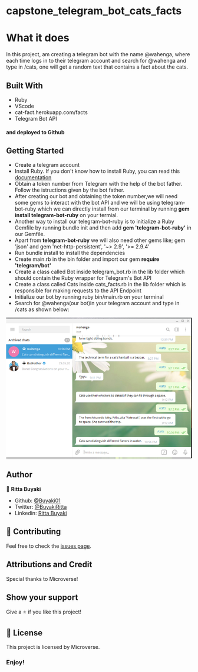 # capstone_telegram_bot_cats_facts

# What it does
In this project, am creating a telegram bot with the name @wahenga, where each time logs in to their telegram account and search for @wahenga and type in /cats, one will get a random text that contains a fact about the cats.

## Built With
- Ruby
- VScode
- cat-fact.herokuapp.com/facts
- Telegram Bot API
#### and deployed to Github

## Getting Started
- Create a telegram account
- Install Ruby. If you don't know how to install Ruby, you can read this [documentation](https://www.ruby-lang.org/en/documentation/installation/?ref=hackernoon.com)
- Obtain a token number from Telegram with the help of the bot father. Follow the istructions given by the bot father.
- After creating our bot and obtaining the token number,we will need some gems to interact with the bot API and we will be using telegram-bot-ruby which we can directly install from our terminal by running **gem install telegram-bot-ruby** on your termial. 
- Another way to install our telegram-bot-ruby is to initialize a Ruby Gemfile by running bundle init and then add **gem 'telegram-bot-ruby'** in our Gemfile.
- Apart from **telegram-bot-ruby** we will also need other gems like; gem  'json' and gem 'net-http-persistent', '~> 2.9', '>= 2.9.4'
- Run bundle install to install the dependencies
- Create main.rb in the bin folder and import our gem **require 'telegram/bot'**
- Create a class called Bot inside telegram_bot.rb in the lib folder which should contain the Ruby wrapper for Telegram's Bot API
- Create a class called Cats inside cats_facts.rb in the lib folder which is responsible for making requests to the API Endpoint
- Initialize our bot by running ruby bin/main.rb on your terminal
- Search for @wahenga(our bot)in your telegram account and type in /cats as shown below:

![screenshot](screenshot.png)

## Author

👤 **Ritta Buyaki**

- Github: [@Buyaki01](https://github.com/Buyaki01)
- Twitter: [@BuyakiRitta](https://twitter.com/BuyakiRitta)
- Linkedin: [Ritta Buyaki](https://www.linkedin.com/in/ritta-buyaki-b12904128/)

## 🤝 Contributing

Feel free to check the [issues page](https://github.com/Buyaki01/capstone_telegram_bot_cats_facts/issues).

## Attributions and Credit
Special thanks to Microverse!

## Show your support

Give a ⭐️ if you like this project!

## 📝 License

This project is licensed by Microverse.

### Enjoy!